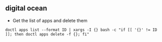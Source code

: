 ## digital ocean
- Get the list of apps and delete them
```Shell
doctl apps list --format ID | xargs -I {} bash -c "if [[ '{}' != ID ]]; then doctl apps delete -f {}; fi"
```
